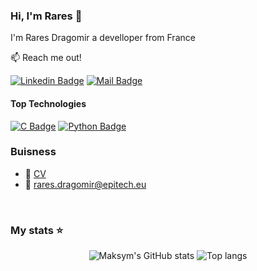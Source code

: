 ### Hi, I'm Rares 👋

I'm Rares Dragomir a develloper from France

:mailbox: Reach me out!

[![Linkedin Badge](https://img.shields.io/badge/-Rares_Dragomir-0e76a8?style=flat&labelColor=0e76a8&logo=linkedin&logoColor=white)]([https://www.linkedin.com/in/maksym-rudnyi/](www.linkedin.com/in/rares-dragomir-443ba02b7))
[![Mail Badge](https://img.shields.io/badge/-Rares_Dragomir-c0392b?style=flat&labelColor=c0392b&logo=gmail&logoColor=white)](mailto:rares.dragomir@epitech.eu)

#### Top Technologies

[![C Badge](https://img.shields.io/badge/-C-61DBFB?style=for-the-badge&labelColor=black&logo=C&logoColor=61DBFB)](#) [![Python Badge](https://img.shields.io/badge/-Python-F0DB4F?style=for-the-badge&labelColor=black&logo=python&logoColor=F0DB4F)](#)

### Buisness
- :paperclip: [CV](https://drive.google.com/file/d/1iAv5dQIQreo04BPb5Ii18fF5TTWSKBhX/view?usp=drive_link)
- :email: rares.dragomir@epitech.eu

<br/>

### My stats ⭐

<div align="center">
<img alt="Maksym's GitHub stats" src="https://github-readme-stats.vercel.app/api?username=RaresFZ&show_icons=true&theme=transparent"/>
<img alt="Top langs" src="https://github-readme-stats.vercel.app/api/top-langs/?username=RaresFZ&layout=compact&&langs_count=8"/>
</div>
